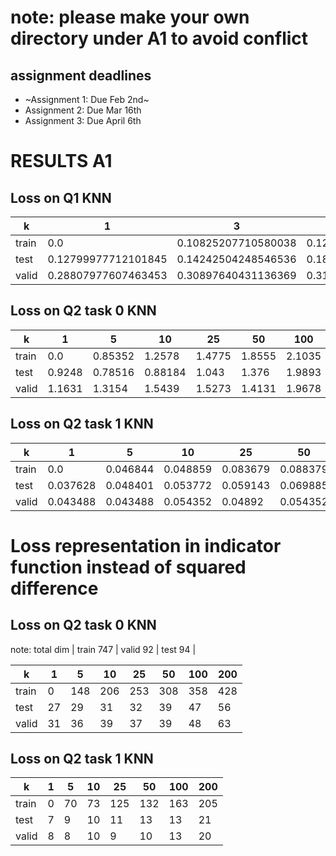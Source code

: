 # note: please make your own directory under A1 to avoid conflict


## assignment deadlines
* ~Assignment 1: Due Feb 2nd~ 
* Assignment 2: Due Mar 16th
* Assignment 3: Due April 6th


# RESULTS A1

## Loss on Q1 KNN

k | 1 | 3 | 5 | 50 
--- | --- | --- | --- | ---
train | 0.0 | 0.10825207710580038 | 0.12183845521874122 | 1.2477892734500411 
test | 0.12799977712101845 | 0.14242504248546536 | 0.18633105926605592 | 0.70693467047889302
valid | 0.28807977607463453 | 0.30897640431136369 | 0.31043863052707066 | 1.2230445257949047



## Loss on Q2 task 0 KNN

k | 1 | 5 | 10 | 25 | 50 | 100 | 200 
--- | --- | --- | --- | --- | --- | --- | ---
train | 0.0 | 0.85352 | 1.2578 | 1.4775 | 1.8555 | 2.1035 | 2.584 
test | 0.9248 | 0.78516 | 0.88184 | 1.043 | 1.376 | 1.9893 | 2.6875
valid | 1.1631 | 1.3154 | 1.5439 | 1.5273 | 1.4131 | 1.9678| 2.7832

## Loss on Q2 task 1 KNN
k | 1 | 5 | 10 | 25 | 50 | 100 | 200 
--- | --- | --- | --- | --- | --- | --- | ---
train | 0.0 | 0.046844 | 0.048859 | 0.083679 | 0.088379 | 0.10913 | 0.13721 |
test | 0.037628 | 0.048401 | 0.053772 | 0.059143 | 0.069885 | 0.069885 | 0.11292 |
valid | 0.043488 | 0.043488 | 0.054352 | 0.04892 | 0.054352 | 0.070679 | 0.1087 |

# Loss representation in indicator function instead of squared difference
## Loss on Q2 task 0 KNN


note: total dim | train 747 | valid 92 | test 94 |


k | 1 | 5 | 10 | 25 | 50 | 100 | 200 
--- | --- | --- | --- | --- | --- | --- | ---
train | 0 | 148 | 206 | 253 | 308 | 358 | 428
test | 27 | 29 | 31 | 32 | 39 | 47 | 56
valid | 31 | 36 | 39 | 37| 39 | 48 | 63

## Loss on Q2 task 1 KNN
k | 1 | 5 | 10 | 25 | 50 | 100 | 200 
--- | --- | --- | --- | --- | --- | --- | ---
train |  0 | 70| 73 | 125 | 132 | 163 | 205
test |  7 | 9 | 10 | 11 | 13 | 13 | 21 
valid | 8 | 8 | 10 | 9 | 10 | 13 | 20

